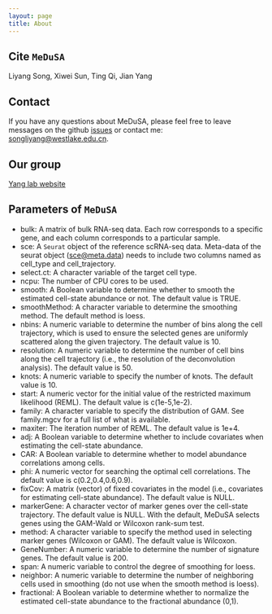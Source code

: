 ```yaml
---
layout: page
title: About
---
```


Cite `MeDuSA`
-------------------
Liyang Song, Xiwei Sun, Ting Qi, Jian Yang

Contact
-------------------
If you have any questions about MeDuSA, please feel free to leave messages on the github [issues](https://github.com/LeonSong1995/MeDuSA/issues) or contact me: songliyang@westlake.edu.cn.

Our group
-------------------
[Yang lab website](https://yanglab.westlake.edu.cn/)


Parameters of `MeDuSA`
-------------------
- bulk: A matrix of bulk RNA-seq data. Each row corresponds to a specific gene, and each column corresponds to a particular sample.
- sce: A `Seurat` object of the reference scRNA-seq data. Meta-data of the seurat object (sce@meta.data) needs to include two columns named as cell_type and cell_trajectory.
- select.ct: A character variable of the target cell type.
- ncpu: The number of CPU cores to be used.
- smooth: A Boolean variable to determine whether to smooth the estimated cell-state abundance or not. The default value is TRUE.
- smoothMethod: A character variable to determine the smoothing method. The default method is loess.
- nbins: A numeric variable to determine the number of bins along the cell trajectory, which is used to ensure the selected genes are uniformly scattered along the given trajectory. The default value is 10.
- resolution: A numeric variable to determine the number of cell bins along the cell trajectory (i.e., the resolution of the deconvolution analysis). The default value is 50.
- knots: A numeric variable to specify the number of knots. The default value is 10.
- start: A numeric vector for the initial value of the restricted maximum likelihood (REML). The default value is c(1e-5,1e-2).
- family: A character variable to specify the distribution of GAM. See family.mgcv for a full list of what is available.
- maxiter: The iteration number of REML. The default value is 1e+4.
- adj: A Boolean variable to determine whether to include covariates when estimating the cell-state abundance.
- CAR: A Boolean variable to determine whether to model abundance correlations among cells.
- phi: A numeric vector for searching the optimal cell correlations. The default value is c(0.2,0.4,0.6,0.9).
- fixCov: A matrix (vector) of fixed covariates in the model (i.e., covariates for estimating cell-state abundance). The default value is NULL.
- markerGene: A character vector of marker genes over the cell-state trajectory. The default value is NULL. With the default, MeDuSA selects genes using the GAM-Wald or Wilcoxon rank-sum test.
- method: A character variable to specify the method used in selecting marker genes (Wilcoxon or GAM). The default value is Wilcoxon.
- GeneNumber: A numeric variable to determine the number of signature genes. The default value is 200.
- span: A numeric variable to control the degree of smoothing for loess.
- neighbor: A numeric variable to determine the number of neighboring cells used in smoothing (do not use when the smooth method is loess).
- fractional: A Boolean variable to determine whether to normalize the estimated cell-state abundance to the fractional abundance (0,1).
